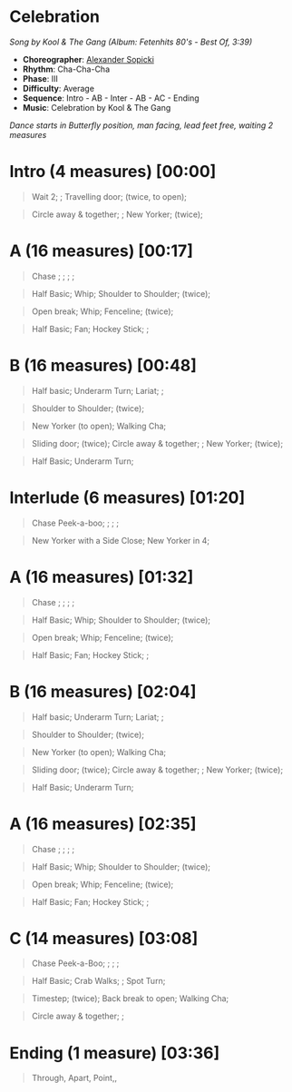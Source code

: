 # Celebration
*Song by Kool & The Gang (Album: Fetenhits 80's - Best Of, 3:39)*

* **Choreographer**: [Alexander Sopicki](mailto:cuesheets@gmx.net "cuesheets@gmx.net")
* **Rhythm**: Cha-Cha-Cha
* **Phase**: III
* **Difficulty**: Average
* **Sequence**: Intro - AB - Inter - AB - AC - Ending
* **Music**: Celebration by Kool & The Gang

*Dance starts in Butterfly position, man facing, lead feet free, waiting 2 measures*

# Intro (4 measures) [00:00]

> Wait 2; ; Travelling door; (twice, to open);

> Circle away & together; ; New Yorker; (twice);

# A (16 measures) [00:17]

> Chase ; ; ; ;

> Half Basic; Whip; Shoulder to Shoulder; (twice);

> Open break; Whip; Fenceline; (twice);

> Half Basic; Fan; Hockey Stick; ;

# B (16 measures) [00:48]

> Half basic; Underarm Turn; Lariat; ;

> Shoulder to Shoulder; (twice);

> New Yorker (to open); Walking Cha;

> Sliding door; (twice); Circle away & together; ; New Yorker; (twice);

> Half Basic; Underarm Turn;

# Interlude (6 measures) [01:20]

> Chase Peek-a-boo; ; ; ;

> New Yorker with a Side Close; New Yorker in 4;

# A (16 measures) [01:32]

> Chase ; ; ; ;

> Half Basic; Whip; Shoulder to Shoulder; (twice);

> Open break; Whip; Fenceline; (twice);

> Half Basic; Fan; Hockey Stick; ;

# B (16 measures) [02:04]

> Half basic; Underarm Turn; Lariat; ;

> Shoulder to Shoulder; (twice);

> New Yorker (to open); Walking Cha;

> Sliding door; (twice); Circle away & together; ; New Yorker; (twice);

> Half Basic; Underarm Turn;

# A (16 measures) [02:35]

> Chase ; ; ; ;

> Half Basic; Whip; Shoulder to Shoulder; (twice);

> Open break; Whip; Fenceline; (twice);

> Half Basic; Fan; Hockey Stick; ;

# C (14 measures) [03:08]

> Chase Peek-a-Boo; ; ; ;

> Half Basic; Crab Walks; ; Spot Turn;

> Timestep; (twice); Back break to open; Walking Cha;

> Circle away & together; ;

# Ending (1 measure) [03:36]

> Through, Apart, Point,,

<meta name="x:audio-file" content="k/Kool & The Gang/Kool and The Gang - Celebration (Single Version).mp3">